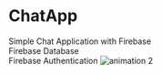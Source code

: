 # ChatApp
Simple Chat Application with Firebase
<br>Firebase Database
<br>Firebase Authentication
![animation 2](https://user-images.githubusercontent.com/20156577/28733788-5adbee56-73e6-11e7-930e-89b668907003.gif)
